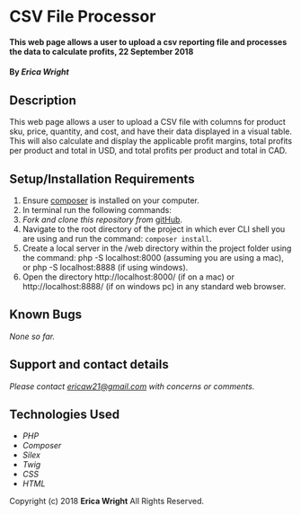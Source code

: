 # CSV File Processor

 #### This web page allows a user to upload a csv reporting file and processes the data to calculate profits, 22 September 2018
 #### By _**Erica Wright**_

 ## Description
 This web page allows a user to upload a CSV file with columns for product sku, price, quantity, and cost, and have their data displayed in a visual table. This will also calculate and display the applicable profit margins, total profits per product and total in USD, and total profits per product and total in CAD.

 ## Setup/Installation Requirements
1. Ensure [composer](https://getcomposer.org/) is installed on your computer.
1. In terminal run the following commands:
1. _Fork and clone this repository from_ [gitHub](https://github.com/ericaw21/file-processor).
1. Navigate to the root directory of the project in which ever CLI shell you are using and run the command: `composer install`.
1. Create a local server in the /web directory within the project folder using the command: php -S localhost:8000 (assuming you are using a mac), or php -S localhost:8888 (if using windows).
1. Open the directory http://localhost:8000/ (if on a mac) or http://localhost:8888/ (if on windows pc) in any standard web browser.

 ## Known Bugs
 _None so far._

 ## Support and contact details
 _Please contact ericaw21@gmail.com with concerns or comments._

 ## Technologies Used
* _PHP_
* _Composer_
* _Silex_
* _Twig_
* _CSS_
* _HTML_

 Copyright (c) 2018 **Erica Wright** All Rights Reserved.